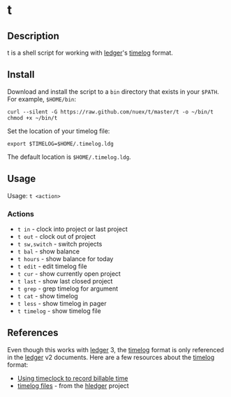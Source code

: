 # t #

## Description ##

t is a shell script for working with [ledger][]'s [timelog][] format.

## Install ##

Download and install the script to a `bin` directory that exists in your `$PATH`. For example, `$HOME/bin`:

    curl --silent -G https://raw.github.com/nuex/t/master/t -o ~/bin/t
    chmod +x ~/bin/t

Set the location of your timelog file:

    export $TIMELOG=$HOME/.timelog.ldg

The default location is `$HOME/.timelog.ldg`.

## Usage ##

Usage: `t <action>`

### Actions ###

- `t in` - clock into project or last project
- `t out` - clock out of project
- `t sw,switch` - switch projects
- `t bal` - show balance
- `t hours` - show balance for today
- `t edit` - edit timelog file
- `t cur` - show currently open project
- `t last` - show last closed project
- `t grep` - grep timelog for argument
- `t cat` - show timelog
- `t less` - show timelog in pager
- `t timelog` - show timelog file

## References ##

Even though this works with [ledger][] 3, the [timelog][] format is only referenced in the [ledger][] v2 documents.  Here are a few resources about the [timelog][] format:

- [Using timeclock to record billable time][timelog]
- [timelog files][htl] - from the [hledger][] project

[ledger]: http://ledger-cli.org
[timelog]: http://ledger-cli.org/2.6/ledger.html#Using-timeclock-to-record-billable-time
[htl]: http://hledger.org/MANUAL.html#timelog-files
[hledger]: http://hledger.org/
